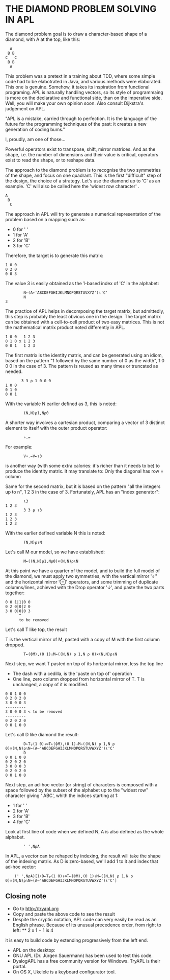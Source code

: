 # THE DIAMOND PROBLEM SOLVING IN APL

The diamond problem goal is to draw a character-based shape of a diamond, with A at the top, like this:

```
  A
 B B
C   C
 B B
  A
```
This problem was a pretext in a training about TDD, where some simple code had to be elabotrated in Java, and various methods were elaborated. This one is genuine. Somehow, it takes its inspiration from functional programing. APL is naturally handling vectors, so its style of programmaing is more on the declarative and functional side, than on the imperative side. Well, you will make your own opinion soon. Also consult Dijkstra's judgement on APL.

"APL is a mistake, carried through to perfection. It is the language of the future for the programming techniques of the past: it creates a new generation of coding bums."

I, proudly, am one of those...

Powerful operators exist to transpose, shift, mirror matrices. And as the shape, i.e. the number  of  dimensions  and  their  value  is critical, operators exist to read the shape, or to reshape data. 

The approach to the diamond problem is to recognise the two symmetries of the shape, and focus on one quadrant. This is the first "difficult" step of the design, the choice of a strategy. Let's use the diamond up to 'C' as an example. 'C' will also be called here the 'widest row character' .

```
A
 B 
  C
```

The  approach  in  APL  will  try  to generate a numerical representation of the 
problem based on a mapping such as:

* 0 for ' '
* 1 for 'A'
* 2 for 'B'
* 3 for 'C'

Therefore, the target is to generate this matrix:
```
1 0 0
0 2 0
0 0 3
```

The value 3 is easily obtained as the 1-based index of 'C' in the alphabet:

```apl
    	N←(A←'ABCDEFGHIJKLMNOPQRSTUVXYZ')⍳'C' 
		N
3
```
The practice of APL helps in decomposing the target matrix, but admittedly, this 
step is probably the least obvious  one in the design.  The target matrix can be 
obtained  with  a  cell-to-cell  product  of two easy  matrices. This is not the 
mathematical matrix product noted differently in APL. 
```
1 0 0   1 2 3
0 1 0 x 1 2 3
0 0 1   1 2 3
```

The  first  matrix  is the identity matrix, and can be generated using an idiom, 
based on the pattern "1 followed by the same number of 0 as the width", 1 0 0 0 
in the case of 3. The pattern is reused as many times or truncated as needed. 

```apl
       3 3 ⍴ 1 0 0 0 
1 0 0
0 1 0
0 0 1
```

With the variable N earlier defined as 3, this is noted:

```apl
		(N,N)⍴1,N⍴0
```

A shorter way involves a cartesian  product,  comparing  a  vector of 3 distinct 
element to itself with the outer product operator:
```apl
		∘.=
```

For example:
```apl
		V∘.=V←⍳3 
```
is another way (with some extra calories: it's richer than it needs to be) to produce the identity matrix. It may translate to: Only the diagonal has row = column

Same for the second matrix, but it is based on the pattern "all the integers up 
to n", 1 2 3 in the case of 3. Fortunately, APL has an "index generator":

```apl
       	⍳3
1 2 3
       	3 3 ⍴ ⍳3
1 2 3 
1 2 3
1 2 3 
```

With the earlier defined variable N this is noted:
```apl
		(N,N)⍴⍳N
```

Let's call M our model, so we have established:

```apl
		M←((N,N)⍴1,N⍴0)×(N,N)⍴⍳N
``` 
At this point we have a quarter of the model, and to build the full model of the
diamond,  we must  apply  two  symmetries,  with the vertical mirror '⌽'' and the horizontal mirror '⊖' operators, and some 
trimming of duplicate columns/lines, achieved with the Drop operator '↓', and paste the two parts together:

```
0 0 1|1|0 0
0 2 0|0|2 0 
3 0 0|0|0 3
      ^ 
      to be removed
```
Let's call T like top, the result

T is the vertical mirror of M, pasted with a copy of M with the first column dropped.

```apl
		T←(⌽M),(0 1)↓M←((N,N) ⍴ 1,N ⍴ 0)×(N,N)⍴⍳N
```

Next step, we want T pasted on top of its horizontal mirror, less the top line
* The dash with a cedilla, is the 'paste on top of' operation
* One line, zero column dropped from horizontal mirror of T. T is unchanged, a copy of it is modified.
```
0 0 1 0 0
0 2 0 2 0
3 0 0 0 3
---------
3 0 0 0 3 < to be removed
---------
0 2 0 2 0
0 0 1 0 0
```
Let's call D like diamond the result:

```apl
		D←T⍪(1 0)↓⊖T←(⌽M),(0 1)↓M←((N,N) ⍴ 1,N ⍴ 0)×(N,N)⍴⍳N←(A←'ABCDEFGHIJKLMNOPQRSTUVWXYZ')⍳'C'
    	D
0 0 1 0 0
0 2 0 2 0
3 0 0 0 3
0 2 0 2 0
0 0 1 0 0
```

Next step, an ad-hoc vector (or  string) of characters is composed with a space followed by the  subset of the alphabet up to the "widest row" character giving ' ABC', whith the indices starting at 1:

* 1 for ' '
* 2 for 'A'
* 3 for 'B'
* 4 for 'C'

Look at first line of code when we defined N, A is also defined as the whole alphabet.
```apl
		' ',N⍴A
```

In APL, a vector can be rehaped by indexing, the result will take the shape of the indexing matrix.
As D is zero-based, we'll add 1 to it and index that ad-hoc vector:

```apl
	(' ',N⍴A)[1+D←T⍪(1 0)↓⊖T←(⌽M),(0 1)↓M←((N,N) ⍴ 1,N ⍴ 0)×(N,N)⍴⍳N←(A←'ABCDEFGHIJKLMNOPQRSTUVWXYZ')⍳'C']
```

## Closing note

* Go to http://tryapl.org
* Copy and paste the above code to see the result
* Despite the cryptic notation, APL code can very easily be read as an English phrase. Because of its unusual precedence order, from right to left:
** 2 x 1 + 1 is 4

it is easy to build code by extending progressively from the left end. 

* APL on the desktop:
 * GNU APL (Dr. Jürgen Sauermann) has been used to test this code.
 * DyalogAPL has a free community version for Windows. TryAPL is their portal.
 * On  OS X, Ukelele is a keyboard configurator tool.



